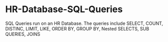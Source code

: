 # HR-Database-SQL-Queries
SQL Queries run on an HR Database. The queries include SELECT, COUNT, DISTINC, LIMIT, LIKE, ORDER BY, GROUP BY, Nested SELECTS, SUB QUERIES, JOINS
